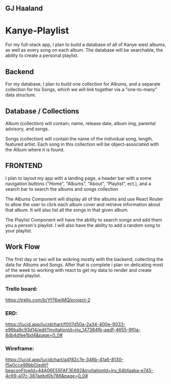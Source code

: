 ## GJ Haaland
# Kanye-Playlist
For my full-stack app, I plan to build a database of all of Kanye west albums, as well as every song on each album. The database will be searchable, the ability to create a personal playlist.

## Backend
For my database, I plan to build one collection for Albums, and a separate collection for his Songs, which we will link together via a "one-to-many" data structure.

## Database / Collections
Album (collection) will contain; name, release date, album img, parental advisory, and songs.

Songs (collection) will contain the name of the individual song, length, featured artist. Each song in this collection will be object-associated with the Album where it is found.

## FRONTEND


I plan to layout my app with a landing page, a header bar with a some navigation buttons ("Home", "Albums", "About", “Playlist”, ect.), and a search bar to search the albums and songs collection

The Albums Component will display all of the albums and use React Router to allow the user to click each album cover and retrieve information about that album. It will also list all the songs in that given album.

The Playlist Component will have the ability to search songs and add them you a person's playlist. I will also have the ability to add a random song to your playlist.

## Work Flow
The first day or two will be wokring mostly with the backend, collecting the data for Albums and Songs. After that is complete i plan on deticating most of the week to working with react to get my data to render and create personal playlist.

 ### Trello board:
https://trello.com/b/Yf76wiMQ/project-2

### ERD:
https://lucid.app/lucidchart/f007d50a-2a34-400e-9033-e96ba9c93d14/edit?invitationId=inv_147384fb-aedf-4655-9f0a-8db4dfee1bd4&page=0_0#

### Wireframe:
https://lucid.app/lucidchart/a4f82c7e-346b-41a6-8130-f5e0cce99bb0/edit?beaconFlowId=44A06E55FAF3E692&invitationId=inv_64bfaaba-e745-4c69-a17c-387aebd0b786&page=0_0#

